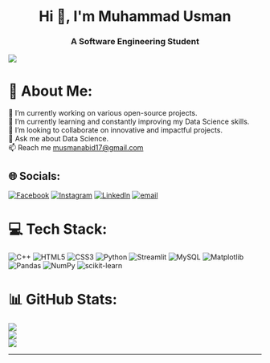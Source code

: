 <h1 align="center">Hi 👋, I'm Muhammad Usman</h1>
<h3 align="center">A Software Engineering Student</h3>

[![](https://visitcount.itsvg.in/api?id=muhammadusmanabid&icon=0&color=0)](https://visitcount.itsvg.in)

# 💫 About Me:
🔭 I’m currently working on various open-source projects.<br>🌱 I’m currently learning and constantly improving my Data Science skills.<br>👯 I’m looking to collaborate on innovative and impactful projects.<br>💬 Ask me about Data Science.<br>📫 Reach me musmanabid17@gmail.com


## 🌐 Socials:
[![Facebook](https://img.shields.io/badge/Facebook-%231877F2.svg?logo=Facebook&logoColor=white)](https://facebook.com/musmanabid17) [![Instagram](https://img.shields.io/badge/Instagram-%23E4405F.svg?logo=Instagram&logoColor=white)](https://instagram.com/usman_abid_17) [![LinkedIn](https://img.shields.io/badge/LinkedIn-%230077B5.svg?logo=linkedin&logoColor=white)](https://linkedin.com/in/muhammad-usman-abid18/) [![email](https://img.shields.io/badge/Email-D14836?logo=gmail&logoColor=white)](mailto:musmanabid17@gmail.com) 

# 💻 Tech Stack:
![C++](https://img.shields.io/badge/c++-%2300599C.svg?style=for-the-badge&logo=c%2B%2B&logoColor=white) ![HTML5](https://img.shields.io/badge/html5-%23E34F26.svg?style=for-the-badge&logo=html5&logoColor=white) ![CSS3](https://img.shields.io/badge/css3-%231572B6.svg?style=for-the-badge&logo=css3&logoColor=white) ![Python](https://img.shields.io/badge/python-3670A0?style=for-the-badge&logo=python&logoColor=ffdd54) ![Streamlit](https://img.shields.io/badge/Streamlit-%23FE4B4B.svg?style=for-the-badge&logo=streamlit&logoColor=white) ![MySQL](https://img.shields.io/badge/mysql-4479A1.svg?style=for-the-badge&logo=mysql&logoColor=white) ![Matplotlib](https://img.shields.io/badge/Matplotlib-%23ffffff.svg?style=for-the-badge&logo=Matplotlib&logoColor=black) ![Pandas](https://img.shields.io/badge/pandas-%23150458.svg?style=for-the-badge&logo=pandas&logoColor=white) ![NumPy](https://img.shields.io/badge/numpy-%23013243.svg?style=for-the-badge&logo=numpy&logoColor=white) ![scikit-learn](https://img.shields.io/badge/scikit--learn-%23F7931E.svg?style=for-the-badge&logo=scikit-learn&logoColor=white)
# 📊 GitHub Stats:
![](https://github-readme-stats.vercel.app/api?username=muhammadusmanabid&theme=dark&hide_border=false&include_all_commits=true&count_private=false)<br/>
![](https://nirzak-streak-stats.vercel.app/?user=muhammadusmanabid&theme=dark&hide_border=false)<br/>
![](https://github-readme-stats.vercel.app/api/top-langs/?username=muhammadusmanabid&theme=dark&hide_border=false&include_all_commits=true&count_private=false&layout=compact)

---

